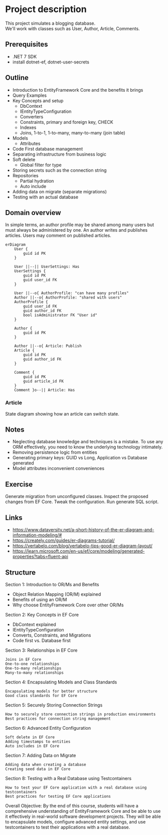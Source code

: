 # Project description

This project simulates a blogging database.  
We'll work with classes such as User, Author, Article, Comments.

## Prerequisites

- .NET 7 SDK
- install dotnet-ef, dotnet-user-secrets

## Outline

- Introduction to EntityFramework Core and the benefits it brings
- Query Examples
- Key Concepts and setup
    - DbContext
    - IEntityTypeConfiguration
    - Converters
    - Constraints, primary and foreign key, CHECK
    - Indexes
    - Joins, 1-to-1, 1-to-many, many-to-many (join table)
- Models
    - Attributes
- Code First database management
- Separating infrastructure from business logic
- Soft delete
  - Global filter for type
- Storing secrets such as the connection string
- Repositories
  - Partial hydration
  - Auto include
- Adding data on migrate (separate migrations)
- Testing with an actual database

## Domain overview

In simple terms, an author profile may be shared among many users but must always be administered by one. An author
writes and publishes articles. Users may comment on published articles.

```mermaid
erDiagram
    User {
        guid id PK
    }

    User ||--|| UserSettings: Has
    UserSettings {
        guid id PK
        guid user_id FK
    }

    User ||--o{ AuthorProfile: "can have many profiles"
    Author ||--o{ AuthorProfile: "shared with users"
    AuthorProfile {
        guid user_id FK
        guid author_id FK
        bool isAdministrator FK "User id"
    }

    Author {
        guid id PK
    }

    Author ||--o{ Article: Publish
    Article {
        guid id PK
        guid author_id FK
    }

    Comment {
        guid id PK
        guid article_id FK
    }
    Comment }o--|| Article: Has
```

### Article

State diagram showing how an article can switch state.

## Notes

- Neglecting database knowledge and techniques is a mistake. To use any ORM effectively, you need to know the underlying
  technology intimately.
- Removing persistence logic from entities
- Generating primary keys: GUID vs Long, Application vs Database generated
- Model attributes inconvenient conveniences

## Exercise

Generate migration from unconfigured classes. Inspect the proposed changes from EF Core. Tweak the configuration.
Run generate SQL script.

## Links

- https://www.dataversity.net/a-short-history-of-the-er-diagram-and-information-modeling/#
- https://creately.com/guides/er-diagrams-tutorial/
- https://vertabelo.com/blog/vertabelo-tips-good-er-diagram-layout/
- https://learn.microsoft.com/en-us/ef/core/modeling/generated-properties?tabs=fluent-api

## Structure
Section 1: Introduction to OR/Ms and Benefits

- Object Relation Mapping (OR/M) explained
- Benefits of using an OR/M
- Why choose EntityFramework Core over other OR/Ms

Section 2: Key Concepts in EF Core

- DbContext explained
- IEntityTypeConfiguration<T>
- Converts, Constraints, and Migrations
- Code first vs. Database first

Section 3: Relationships in EF Core

    Joins in EF Core
    One-to-one relationships
    One-to-many relationships
    Many-to-many relationships

Section 4: Encapsulating Models and Class Standards

    Encapsulating models for better structure
    Good class standards for EF Core

Section 5: Securely Storing Connection Strings

    How to securely store connection strings in production environments
    Best practices for connection string management

Section 6: Advanced Entity Configuration

    Soft delete in EF Core
    Adding timestamps to entities
    Auto includes in EF Core

Section 7: Adding Data on Migrate

    Adding data when creating a database
    Creating seed data in EF Core

Section 8: Testing with a Real Database using Testcontainers

    How to test your EF Core application with a real database using testcontainers
    Best practices for testing EF Core applications

Overall Objective:
By the end of this course, students will have a comprehensive understanding of EntityFramework Core and be able to use it effectively in real-world software development projects. They will be able to encapsulate models, configure advanced entity settings, and use testcontainers to test their applications with a real database.